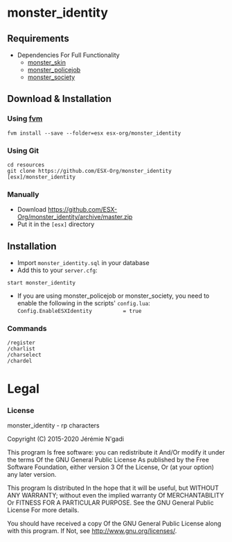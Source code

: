 # monster_identity

## Requirements
* Dependencies For Full Functionality
  * [monster_skin](https://github.com/ESX-Org/monster_skin)
  * [monster_policejob](https://github.com/ESX-Org/monster_policejob)
  * [monster_society](https://github.com/ESX-Org/monster_society)

## Download & Installation

### Using [fvm](https://github.com/qlaffont/fvm-installer)
```
fvm install --save --folder=esx esx-org/monster_identity
```

### Using Git
```
cd resources
git clone https://github.com/ESX-Org/monster_identity [esx]/monster_identity
```

### Manually
- Download https://github.com/ESX-Org/monster_identity/archive/master.zip
- Put it in the `[esx]` directory

## Installation
- Import `monster_identity.sql` in your database
- Add this to your `server.cfg`:

```
start monster_identity
```

- If you are using monster_policejob or monster_society, you need to enable the following in the scripts' `config.lua`:
```Config.EnableESXIdentity          = true```

### Commands
```
/register
/charlist
/charselect
/chardel
```

# Legal
### License
monster_identity - rp characters

Copyright (C) 2015-2020 Jérémie N'gadi

This program Is free software: you can redistribute it And/Or modify it under the terms Of the GNU General Public License As published by the Free Software Foundation, either version 3 Of the License, Or (at your option) any later version.

This program Is distributed In the hope that it will be useful, but WITHOUT ANY WARRANTY; without even the implied warranty Of MERCHANTABILITY Or FITNESS FOR A PARTICULAR PURPOSE. See the GNU General Public License For more details.

You should have received a copy Of the GNU General Public License along with this program. If Not, see http://www.gnu.org/licenses/.
